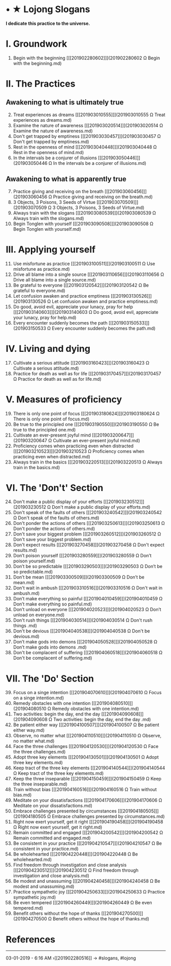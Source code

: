 # • ★ Lojong Slogans

**I dedicate this practice to the universe.**

# I. Groundwork

1. Begin with the beginning [\[\[201902280602\]\]](201902280602  Ω Begin with the beginning.md)  

# II. The Practices

## Awakening to what is ultimately true

2. Treat experiences as dreams [\[\[201903010555\]\]](201903010555  Ω Treat experiences as dreams.md)    
3. Examine the nature of awareness [\[\[201903020514\]\]](201903020514  Ω Examine the nature of awareness.md)  
4. Don't get trapped by emptiness [\[\[201903030457\]\]](201903030457  Ω Don't get trapped by emptiness.md)  
5. Rest in the openness of mind [\[\[201903040448\]\]](201903040448  Ω Rest in the openness of mind.md)  
6. In the intervals be a conjurer of illusions [\[\[201903050446\]\]](201903050446  Ω In the intervals be a conjurer of illusions.md)  

## Awakening to what is apparently true

7. Practice giving and receiving on the breath [\[\[201903060456\]\]](201903060456  Ω Practice giving and receiving on the breath.md)  
8. 3 Objects, 3 Poisons, 3 Seeds of Virtue [\[\[201903070509\]\]](201903070509  Ω 3 Objects, 3 Poisons, 3 Seeds of Virtue.md)  
9. Always train with the slogans [\[\[201903080539\]\]](201903080539  Ω Always train with the slogans.md)  
10. Begin Tonglen with yourself [\[\[201903090508\]\]](201903090508  Ω Begin Tonglen with yourself.md)  

# III. Applying yourself

11. Use misfortune as practice [\[\[201903100511\]\]](201903100511  Ω Use misfortune as practice.md)  
12. Drive all blame into a single source [\[\[201903110656\]\]](201903110656  Ω Drive all blame into a single source.md)  
13. Be grateful to everyone [\[\[201903120542\]\]](201903120542  Ω Be grateful to everyone.md)  
14. Let confusion awaken and practice emptiness [\[\[201903130526\]\]](201903130526  Ω Let confusion awaken and practice emptiness.md)  
15. Do good, avoid evil, appreciate your lunacy, pray for help [\[\[201903140603\]\]](201903140603  Ω Do good, avoid evil, appreciate your lunacy, pray for help.md)  
16. Every encounter suddenly becomes the path [\[\[201903150533\]\]](201903150533  Ω Every encounter suddenly becomes the path.md)  

# IV. Living and dying

17. Cultivate a serious attitude [\[\[201903160423\]\]](201903160423  Ω Cultivate a serious attitude.md)  
18. Practice for death as well as for life [\[\[201903170457\]\]](201903170457  Ω Practice for death as well as for life.md)  

# V. Measures of proficiency

19. There is only one point of focus [\[\[201903180624\]\]](201903180624  Ω There is only one point of focus.md)  
20. Be true to the principled one [\[\[201903190550\]\]](201903190550  Ω Be true to the principled one.md)  
21. Cultivate an ever-present joyful mind [\[\[201903200647\]\]](201903200647  Ω Cultivate an ever-present joyful mind.md)  
22. Proficiency comes when practicing even when distracted [\[\[201903210523\]\]](201903210523  Ω Proficiency comes when practicing even when distracted.md)  
23. Always train in the basics [\[\[201903220513\]\]](201903220513  Ω Always train in the basics.md)  

# VI. The 'Don't' Section

24. Don't make a public display of your efforts [\[\[201903230512\]\]](201903230512  Ω Don't make a public display of your efforts.md)  
25. Don't speak of the faults of others [\[\[201903240542\]\]](201903240542  Ω Don't speak of the faults of others.md)  
26. Don't ponder the actions of others [\[\[201903250613\]\]](201903250613  Ω Don't ponder the actions of others.md)  
27. Don't save your biggest problem [\[\[201903260512\]\]](201903260512  Ω Don't save your biggest problem.md)  
28. Don't expect results [\[\[201903270458\]\]](201903270458  Ω Don't expect results.md)  
29. Don’t poison yourself [\[\[201903280559\]\]](201903280559  Ω Don’t poison yourself.md)  
30. Don’t be so predictable [\[\[201903290503\]\]](201903290503  Ω Don’t be so predictable.md)  
31. Don’t be mean [\[\[201903300509\]\]](201903300509  Ω Don’t be mean.md)  
32. Don't wait in ambush [\[\[201903310516\]\]](201903310516  Ω Don't wait in ambush.md)  
33. Don’t make everything so painful [\[\[201904010459\]\]](201904010459  Ω Don’t make everything so painful.md)  
34. Don’t unload on everyone [\[\[201904020523\]\]](201904020523  Ω Don’t unload on everyone.md)  
35. Don't rush things  [\[\[201904030514\]\]](201904030514  Ω Don't rush things .md)  
36. Don't be devious [\[\[201904040538\]\]](201904040538  Ω Don't be devious.md)  
37. Don’t make gods into demons  [\[\[201904050528\]\]](201904050528  Ω Don’t make gods into demons .md)  
38. Don't be complacent of suffering [\[\[201904060518\]\]](201904060518  Ω Don't be complacent of suffering.md)  

# VII. The 'Do' Section

39. Focus on a singe intention [\[\[201904070610\]\]](201904070610  Ω Focus on a singe intention.md)  
40. Remedy obstacles with one intention [\[\[201904080510\]\]](201904080510  Ω Remedy obstacles with one intention.md)  
41. Two activities: begin the day, end the day  [\[\[201904090608\]\]](201904090608  Ω Two activities: begin the day, end the day .md)  
42. Be patient either way [\[\[201904100507\]\]](201904100507  Ω Be patient either way.md)  
43. Observe, no matter what [\[\[201904110510\]\]](201904110510  Ω Observe, no matter what.md)  
44. Face the three challenges [\[\[201904120530\]\]](201904120530  Ω Face the three challenges.md)  
45. Adopt three key elements [\[\[201904130501\]\]](201904130501  Ω Adopt three key elements.md)  
46. Keep tract of the three key elements [\[\[201904140544\]\]](201904140544  Ω Keep tract of the three key elements.md)  
47. Keep the three inseparable [\[\[201904150459\]\]](201904150459  Ω Keep the three inseparable.md)
48. Train without bias [\[\[201904160516\]\]](201904160516  Ω Train without bias.md)  
49. Meditate on your dissatisfactions [\[\[201904170606\]\]](201904170606  Ω Meditate on your dissatisfactions.md)  
50. Embrace challenges presented by circumstances [\[\[201904180505\]\]](201904180505  Ω Embrace challenges presented by circumstances.md)  
51. Right now exert yourself, get it right [\[\[201904190458\]\]](201904190458  Ω Right now exert yourself, get it right.md)  
52. Remain committed and engaged [\[\[201904200542\]\]](201904200542  Ω Remain committed and engaged.md)  
53. Be consistent in your practice [\[\[201904210547\]\]](201904210547  Ω Be consistent in your practice.md)  
54. Be wholehearted [\[\[201904220448\]\]](201904220448  Ω Be wholehearted.md)  
55. Find freedom through investigation and close analysis [\[\[201904230512\]\]](201904230512  Ω Find freedom through investigation and close analysis.md)  
56. Be modest and unassuming [\[\[201904240458\]\]](201904240458  Ω Be modest and unassuming.md)  
57. Practice sympathetic joy [\[\[201904250633\]\]](201904250633  Ω Practice sympathetic joy.md)  
58. Be even tempered [\[\[201904260449\]\]](201904260449  Ω Be even tempered.md)  
59. Benefit others without the hope of thanks [\[\[201904270500\]\]](201904270500  Ω Benefit others without the hope of thanks.md)  

# References


----------------------------------------------------------------
03-01-2019 - 6:16 AM
›[[201902280516]]
→ #slogans, #lojong
